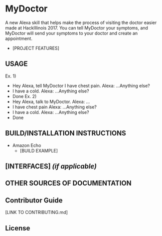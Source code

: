 # MyDoctor

A new Alexa skill that helps make the process of visiting the doctor easier made at HackIllinois 2017. You can tell MyDoctor your symptoms, and MyDoctor will send your symptoms to your doctor and create an appointment.
  * [PROJECT FEATURES] 

## USAGE
Ex. 1)
  * Hey Alexa, tell MyDoctor I have chest pain.
  Alexa: ...Anything else?
  * I have a cold.
  Alexa: ...Anything else?
  * Done
Ex. 2)
  * Hey Alexa, talk to MyDoctor.
  Alexa: ...
  * I have chest pain
  Alexa: ...Anything else?
  * I have a cold.
  Alexa: ...Anything else?
  * Done
  
   
  
## BUILD/INSTALLATION INSTRUCTIONS
  * Amazon Echo
    * [BUILD EXAMPLE]

## [INTERFACES] _(if applicable)_ 

## OTHER SOURCES OF DOCUMENTATION

## Contributor Guide
[LINK TO CONTRIBUTING.md]

## License 
